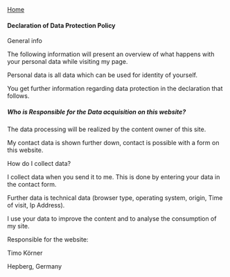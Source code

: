 
<div class=container id=container>
<div id=topnav>
        <a href="/" class="active">Home</a>
</div>
<div id=imprint data-test=imprint>

#### Declaration of Data Protection Policy

General info

The following information will present an overview of what happens with your personal data while visiting my
page.

Personal data is all data which can be used for identity of yourself.

You get further information regarding data protection in the declaration that follows.

##### Who is Responsible for the Data acquisition on this website?

The data processing will be realized by the content owner of this site.

My contact data is shown further down, contact is possible with a form on this website.

How do I collect data?

I collect data when you send it to me.
This is done by entering your data in the contact form.

Further data is technical data (browser type, operating system, origin, Time of visit, Ip Address).

I use your data to improve the content and to analyse the consumption of my site.

Responsible for the website:

Timo Körner

Hepberg, Germany
</div>
<div id=bottomnav></div>
</div>
<script src=client.js></script>

[home]: /public/index.html